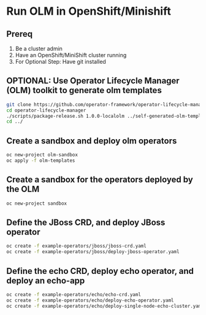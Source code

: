 # Run OLM in OpenShift/Minishift
## Prereq
1. Be a cluster admin
2. Have an OpenShift/MiniShift cluster running
3. For Optional Step: Have git installed

## OPTIONAL: Use Operator Lifecycle Manager (OLM) toolkit to generate olm templates
```bash
git clone https://github.com/operator-framework/operator-lifecycle-manager
cd operator-lifecycle-manager
./scripts/package-release.sh 1.0.0-localolm ../self-generated-olm-templates ../olm-configuration.yaml
cd ../
```

## Create a sandbox and deploy olm operators
```bash
oc new-project olm-sandbox
oc apply -f olm-templates
```

## Create a sandbox for the operators deployed by the OLM
```bash
oc new-project sandbox
```

## Define the JBoss CRD, and deploy JBoss operator
```bash
oc create -f example-operators/jboss/jboss-crd.yaml
oc create -f example-operators/jboss/deploy-jboss-operator.yaml
```

## Define the echo CRD, deploy echo operator, and deploy an echo-app
```bash
oc create -f example-operators/echo/echo-crd.yaml
oc create -f example-operators/echo/deploy-echo-operator.yaml
oc create -f example-operators/echo/deploy-single-node-echo-cluster.yaml
```
